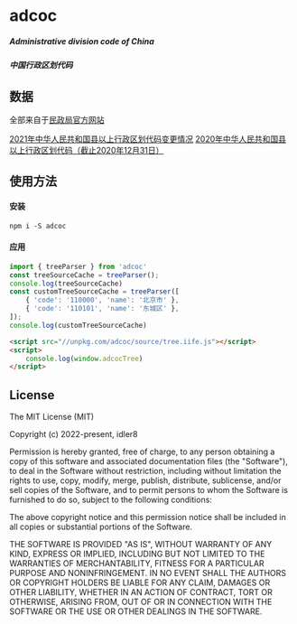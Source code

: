 # adcoc
##### Administrative division code of China
##### 中国行政区划代码
## 数据
全部来自于[民政局官方网站](http://www.mca.gov.cn/article/sj/xzqh/)

[2021年中华人民共和国县以上行政区划代码变更情况](http://www.mca.gov.cn/article/sj/xzqh/2021/20211201.html)
[2020年中华人民共和国县以上行政区划代码（截止2020年12月31日）](http://www.mca.gov.cn/article/sj/xzqh/2020/20201201.html)
## 使用方法

#### 安装
`npm i -S adcoc`

#### 应用
```javascript
import { treeParser } from 'adcoc'
const treeSourceCache = treeParser();
console.log(treeSourceCache)
const customTreeSourceCache = treeParser([
    { 'code': '110000', 'name': '北京市' },
    { 'code': '110101', 'name': '东城区' },
]);
console.log(customTreeSourceCache)
```
```html
<script src="//unpkg.com/adcoc/source/tree.iife.js"></script>
<script>
    console.log(window.adcocTree)
</script>
```

## License

The MIT License (MIT)

Copyright (c) 2022-present, idler8

Permission is hereby granted, free of charge, to any person obtaining a copy
of this software and associated documentation files (the "Software"), to deal
in the Software without restriction, including without limitation the rights
to use, copy, modify, merge, publish, distribute, sublicense, and/or sell
copies of the Software, and to permit persons to whom the Software is
furnished to do so, subject to the following conditions:

The above copyright notice and this permission notice shall be included in
all copies or substantial portions of the Software.

THE SOFTWARE IS PROVIDED "AS IS", WITHOUT WARRANTY OF ANY KIND, EXPRESS OR
IMPLIED, INCLUDING BUT NOT LIMITED TO THE WARRANTIES OF MERCHANTABILITY,
FITNESS FOR A PARTICULAR PURPOSE AND NONINFRINGEMENT. IN NO EVENT SHALL THE
AUTHORS OR COPYRIGHT HOLDERS BE LIABLE FOR ANY CLAIM, DAMAGES OR OTHER
LIABILITY, WHETHER IN AN ACTION OF CONTRACT, TORT OR OTHERWISE, ARISING FROM,
OUT OF OR IN CONNECTION WITH THE SOFTWARE OR THE USE OR OTHER DEALINGS IN
THE SOFTWARE.
